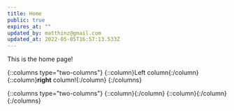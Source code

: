 ```yaml
---
title: Home
public: true
expires_at: ""
updated_by: matthinz@gmail.com
updated_at: 2022-05-05T16:57:13.533Z
---
```

This is the home page!

{::columns type="two-columns"}
{::column}Left column{:/column}
{::column}**right** column!{:/column}
{:/columns}

{::columns type="two-columns"}
{::column}{:/column}
{::column}{:/column}
{:/columns}